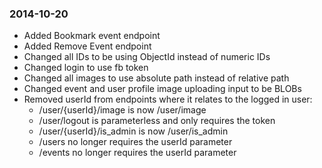 ### 2014-10-20
* Added Bookmark event endpoint
* Added Remove Event endpoint
* Changed all IDs to be using ObjectId instead of numeric IDs
* Changed login to use fb token
* Changed all images to use absolute path instead of relative path
* Changed event and user profile image uploading input to be BLOBs
* Removed userId from endpoints where it relates to the logged in user:
	* /user/{userId}/image is now /user/image
	* /user/logout is parameterless and only requires the token
	* /user/{userId}/is_admin is now /user/is_admin
	* /users no longer requires the userId parameter
	* /events no longer requires the userId parameter

